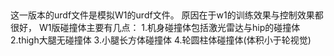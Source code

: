 ##
这一版本的urdf文件是模拟W1的urdf文件。
原因在于w1的训练效果与控制效果都很好，
W1版碰撞体主要有几点：
1.机身碰撞体包括激光雷达与hip的碰撞体
2.thigh大腿无碰撞体
3.小腿长方体碰撞体
4.轮圆柱体碰撞体(体积小于轮视觉)